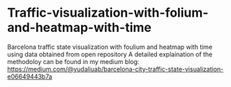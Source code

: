 # Traffic-visualization-with-folium-and-heatmap-with-time
Barcelona traffic state visualization with foulium and heatmap with time using data obtained from open repository
A detailed explaination of the methodoloy can be found in my medium blog: https://medium.com/@yudaliuab/barcelona-city-traffic-state-visualization-e06649443b7a
